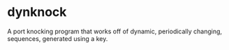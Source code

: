 # dynknock

A port knocking program that works off of dynamic, periodically changing, sequences, generated using a key.
